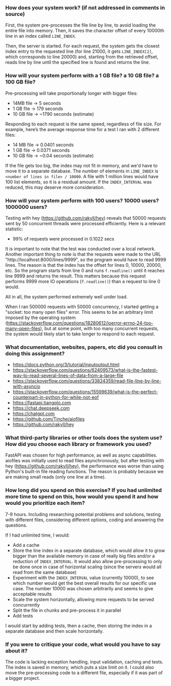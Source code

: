 ### How does your system work? (if not addressed in comments in source)

First, the system pre-processes the file line by line, to avoid loading the entire file into memory. Then, it saves the character offset of every 10000th line in an index called `LINE_INDEX`.

Then, the server is started. For each request, the system gets the closest index entry to the  requested line (for line 21000, it gets `LINE_INDEX[2]`, which corresponds to line 20000) and, starting from the retrieved offset, reads line by line until the specified line is found and returns the line.




### How will your system perform with a 1 GB file? a 10 GB file? a 100 GB file?

Pre-processing will take proportionally longer with bigger files:
- 14MB file -> 5 seconds
- 1 GB file -> 179 seconds
- 10 GB file -> ~1790 seconds (estimate)

Responding to each request is the same speed, regardless of file size.
For example, here’s the average response time for a test I ran with 2 different files:
- 14 MB file -> 0.0401 seconds
- 1 GB file -> 0.0371 seconds
- 10 GB file -> ~0.04 seconds (estimate)

If the file gets too big, the index may not fit in memory, and we'd have to move it to a separate database. The number of elements in `LINE_INDEX` is `<number of lines in file> / 10000`. A file with 1 million lines would have 100 list elements, so it is a residual amount. If the `INDEX_INTERVAL` was reduced, this may deserve more consideration.




### How will your system perform with 100 users? 10000 users? 1000000 users?

Testing with hey (https://github.com/rakyll/hey) reveals that 50000 requests sent by 50 concurrent threads were processed efficiently. Here is a relevant statistic:
- 99% of requests were processed in 0.1022 secs

It is important to note that the test was conducted over a local network.
Another important thing to note is that the requests were made to the URL "http://localhost:8000/lines/9999", so the program would have to read 9999 lines. The reason is that the index has the offset for lines 0, 10000, 20000, etc. So the program starts from line 0 and runs `f.readline()` until it reaches line 9999 and returns the result. This matters because this request performs 9999 more IO operations (`f.readline()`) than a request to line 0 would.

All in all, the system performed extremely well under load.

When I ran 500000 requests with 50000 concurrency, I started getting a "socket: too many open files" error. This seems to be an arbitrary limit imposed by the operating system (https://stackoverflow.com/questions/18280612/ioerror-errno-24-too-many-open-files), but at some point, with too many concurrent requests, the system would likely start to take longer to respond to each request.




### What documentation, websites, papers, etc did you consult in doing this assignment?

- https://docs.python.org/3/tutorial/inputoutput.html
- https://stackoverflow.com/questions/62409573/what-is-the-fastest-way-to-read-several-lines-of-data-from-a-large-file
- https://stackoverflow.com/questions/33824359/read-file-line-by-line-with-asyncio
- https://stackoverflow.com/questions/15599639/what-is-the-perfect-counterpart-in-python-for-while-not-eof
- https://fastapi.tiangolo.com
- https://chat.deepseek.com
- https://chatgpt.com
- https://github.com/Tinche/aiofiles
- https://github.com/rakyll/hey




### What third-party libraries or other tools does the system use? How did you choose each library or framework you used?

FastAPI was chosen for high performance, as well as async capabilities. aiofiles was initially used to read files asynchronously, but after testing with hey (https://github.com/rakyll/hey), the performance was worse than using Python's built-in file reading functions. The reason is probably because we are making small reads (only one line at a time).




### How long did you spend on this exercise? If you had unlimited more time to spend on this, how would you spend it and how would you prioritize each item?

7-9 hours. Including researching potential problems and solutions, testing with different files, considering different options, coding and answering the questions.

If I had unlimited time, I would:
- Add a cache
- Store the line index in a separate database, which would allow it to grow bigger than the available memory in case of really big files and/or a reduction of `INDEX_INTERVAL`. It would also allow pre-processing to only be done once in case of horizontal scaling (since the servers would all read from the same database)
- Experiment with the `INDEX_INTERVAL` value (currently 10000), to see which number would get the best overall results for our specific use case. The number 10000 was chosen arbitrarily and seems to give acceptable results
- Scale the system horizontally, allowing more requests to be served concurrently
- Split the file in chunks and pre-process it in parallel
- Add tests

I would start by adding tests, then a cache, then storing the index in a separate database and then scale horizontally.




### If you were to critique your code, what would you have to say about it?

The code is lacking exception handling, input validation, caching and tests. The index is saved in memory, which puts a size limit on it. I could also move the pre-processing code to a different file, especially if it was part of a bigger project.
